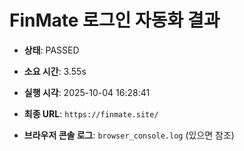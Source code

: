 # FinMate 로그인 자동화 결과

- **상태**: PASSED
- **소요 시간**: 3.55s
- **실행 시각**: 2025-10-04 16:28:41
- **최종 URL**: `https://finmate.site/`

- **브라우저 콘솔 로그**: `browser_console.log` (있으면 참조)
